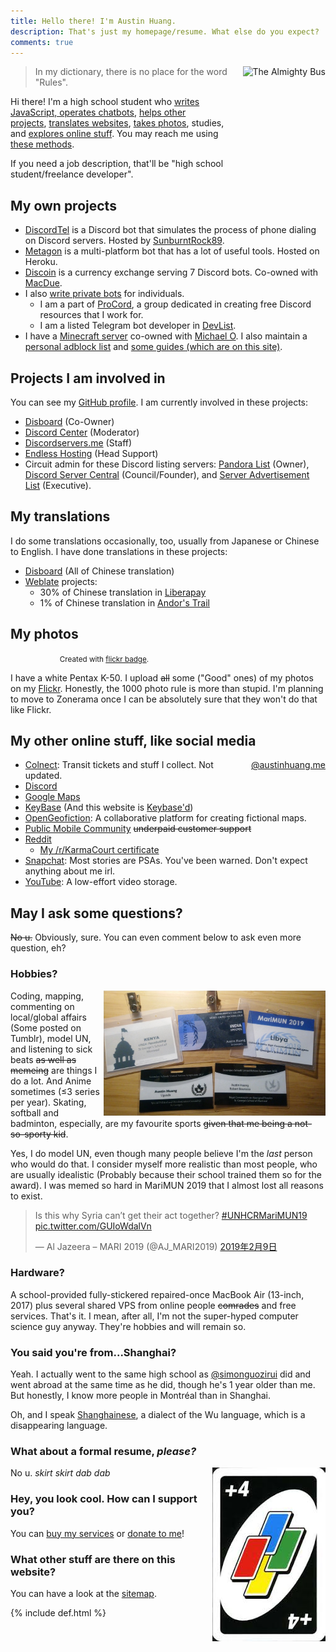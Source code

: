 ```yaml
---
title: Hello there! I'm Austin Huang.
description: That's just my homepage/resume. What else do you expect?
comments: true
---
```


<img src="https://cdn.discordapp.com/avatars/207484517898780672/8844ad82df396e034f397156ecf29b7f.jpg?size=1024" alt="The Almighty Bus" align="right" height="200"/>

<blockquote>
In my dictionary, there is no place for the word "Rules".
</blockquote>

Hi there! I'm a high school student who [writes JavaScript, operates chatbots](#my-coding-projects), [helps other projects](#projects-i-am-involved-in), [translates websites](#my-translations), [takes photos](#my-photos), studies, and [explores online stuff](#my-other-online-stuff). You may reach me using [these methods](./contact).

If you need a job description, that'll be "high school student/freelance developer".

## My own projects
* [DiscordTel](https://discordtel.austinhuang.me) is a Discord bot that simulates the process of phone dialing on Discord servers. Hosted by [SunburntRock89](https://github.com/SunburntRock89).
* [Metagon](https://metagon.austinhuang.me) is a multi-platform bot that has a lot of useful tools. Hosted on Heroku.
* [Discoin](http://discoin.gitbooks.io/docs) is a currency exchange serving 7 Discord bots. Co-owned with [MacDue](https://github.com/MacDue).
* I also [write private bots](/services) for individuals.
  * I am a part of [ProCord](https://discord.gg/auHudND), a group dedicated in creating free Discord resources that I work for.
  * I am a listed Telegram bot developer in [DevList](http://t.me/devlist).
* I have a [Minecraft server](./minecraft) co-owned with [Michael O](https://michaelo.online). I also maintain a [personal adblock list](/0131-block-list) and [some guides (which are on this site)](./sitemap).


## Projects I am involved in
You can see my [GitHub profile](http://github.com/austinhuang0131). I am currently involved in these projects:

* [Disboard](http://disboard.org/) (Co-Owner)
* [Discord Center](http://discord.center) (Moderator)
* [Discordservers.me](https://discordservers.me/) (Staff)
* [Endless Hosting](http://theendlessweb.com) (Head Support)
* Circuit admin for these Discord listing servers: [Pandora List](https://discord.gg/mU9ezQ2) (Owner), [Discord Server Central](http://discord.gg/PrzjCjG) (Council/Founder), and [Server Advertisement List](http://discord.gg/Gb9gjd3) (Executive).

## My translations
I do some translations occasionally, too, usually from Japanese or Chinese to English. I have done translations in these projects:

* [Disboard](http://disboard.org/) (All of Chinese translation)
* [Weblate](https://hosted.weblate.org/user/austinhuang0131/) projects:
  * 30% of Chinese translation in [Liberapay](https://liberapay.com/)
  * 1% of Chinese translation in [Andor's Trail](https://andorstrail.com/)
  
## My photos

<style type="text/css"> 
.flickr_badge_image {margin:0px;display:inline;}
.flickr_badge_image img {border: 0px solid #BADA55 !important; padding:0px; margin:0px;}
.flickr_badge_image a:after {content: none !important;}
#flickr_badge_wrapper {width:300px;text-align:left}
</style><div id="flickr_badge_wrapper"><script type="text/javascript" src="https://www.flickr.com/badge_code_v2.gne?count=8&display=random&size=s&layout=x&source=user&user=136075370@N04"></script><center><small>Created with <a href="http://www.flickrbadge.com">flickr badge</a>.</small></center></div>

I have a white Pentax K-50. I upload ~~all~~ some ("Good" ones) of my photos on my [Flickr](https://flic.kr/austin0131). Honestly, the 1000 photo rule is more than stupid. I'm planning to move to Zonerama once I can be absolutely sure that they won't do that like Flickr.

## My other online stuff, like social media
<div style="float:right;" width="300">
<a href="https://instawidget.net/v/user/austinhuang.me" id="link-bf2840a06c81ff33630a7ecce88048809f1bda7467050b99dace8eac2c5c6c60">@austinhuang.me</a>
<script src="https://instawidget.net/js/instawidget.js?u=bf2840a06c81ff33630a7ecce88048809f1bda7467050b99dace8eac2c5c6c60&width=300px"></script>
</div>

* [Colnect](https://colnect.com/en/collectors/collector/Austin-Huang): Transit tickets and stuff I collect. Not updated.
* [Discord](https://discord.gg/8uFr3J3)
* [Google Maps](https://www.google.com/maps/contrib/112274999802772649668/reviews)
* [KeyBase](https://keybase.io/austinhuang) (And this website is [Keybase'd](/keybase.txt))
* [OpenGeofiction](http://opengeofiction.net/user/austinhuang/history): A collaborative platform for creating fictional maps.
* [Public Mobile Community](https://productioncommunity.publicmobile.ca/t5/user/viewprofilepage/user-id/52430) ~~underpaid customer support~~
* [Reddit](http://reddit.com/u/austinhuang)
  * [My /r/KarmaCourt certificate](https://i.imgur.com/dJCyzex.jpg)
* [Snapchat](http://www.snapchat.com/add/austin0131mtl): Most stories are PSAs. You've been warned. Don't expect anything about me irl.
* [YouTube](https://www.youtube.com/channel/UCLichN-05sKVoBzDOOCLGcA): A low-effort video storage.

## May I ask some questions?
~~No u.~~ Obviously, sure. You can even comment below to ask even more question, eh?

### Hobbies?
<img src="./assets/model_un.jpg" alt="Name tags of attended MUN conferences" align="right" height="200"/>

Coding, mapping, commenting on local/global affairs (Some posted on Tumblr), model UN, and listening to sick beats ~~as well as memeing~~ are things I do a lot. And Anime sometimes (≤3 series per year). Skating, softball and badminton, especially, are my favourite sports ~~given that me being a not-so-sporty kid~~.

Yes, I do model UN, even though many people believe I'm the *last* person who would do that. I consider myself more realistic than most people, who are usually idealistic (Probably because their school trained them so for the award). I was memed so hard in MariMUN 2019 that I almost lost all reasons to exist.

<blockquote class="twitter-tweet" data-lang="en"><p lang="en" dir="ltr">Is this why Syria can’t get their act together? <a href="https://twitter.com/hashtag/UNHCRMariMUN19?src=hash&amp;ref_src=twsrc%5Etfw">#UNHCRMariMUN19</a> <a href="https://t.co/GUIoWdalVn">pic.twitter.com/GUIoWdalVn</a></p>&mdash; Al Jazeera – MARI 2019 (@AJ_MARI2019) <a href="https://twitter.com/AJ_MARI2019/status/1094277224344289288?ref_src=twsrc%5Etfw">2019年2月9日</a></blockquote>
<script async src="https://platform.twitter.com/widgets.js" charset="utf-8"></script>

### Hardware?
A school-provided fully-stickered repaired-once MacBook Air (13-inch, 2017) plus several shared VPS from online people ~~comrades~~ and free services. That's it. I mean, after all, I'm not the super-hyped computer science guy anyway. They're hobbies and will remain so.

### You said you're from...Shanghai?
Yeah. I actually went to the same high school as [@simonguozirui](https://github.com/simonguozirui) did and went abroad at the same time as he did, though he's 1 year older than me. But honestly, I know more people in Montréal than in Shanghai.

Oh, and I speak [Shanghainese](https://en.wikipedia.org/wiki/Shanghainese), a dialect of the Wu language, which is a disappearing language.

### What about a formal resume, *please?*
<img src="./assets/uno4.jpeg" alt="+4" align="right"/>

No u. *skirt skirt dab dab*

### Hey, you look cool. How can I support you?
You can [buy my services](/services) or [donate to me](/donate)!

### What other stuff are there on this website?
You can have a look at the [sitemap](/sitemap).

{% include def.html %}
